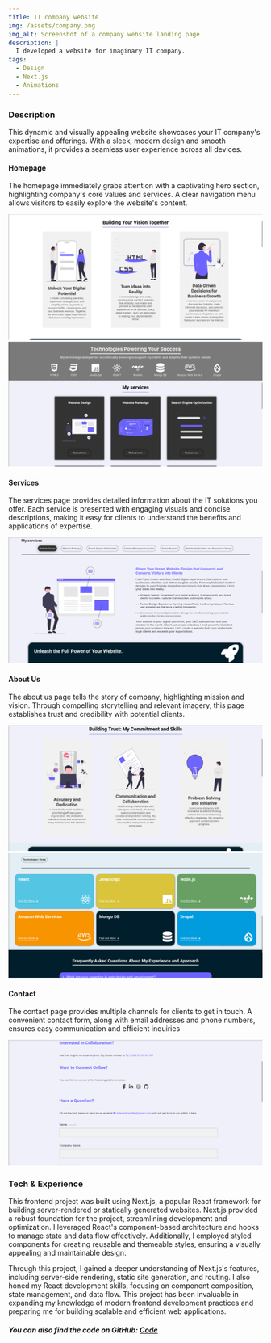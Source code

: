 ```yaml
---
title: IT company website
img: /assets/company.png
img_alt: Screenshot of a company website landing page
description: |
  I developed a website for imaginary IT company.
tags:
  - Design
  - Next.js
  - Animations
---
```


### Description

This dynamic and visually appealing website showcases your IT company's expertise and offerings. With a sleek, modern design and smooth animations, it provides a seamless user experience across all devices.

#### Homepage

The homepage immediately grabs attention with a captivating hero section, highlighting company's core values and services. A clear navigation menu allows visitors to easily explore the website's content.

![Image description](/public/assets/company-portfolio/hp1.png)
![Image description](/public/assets/company-portfolio/hp2.png)

#### Services

The services page provides detailed information about the IT solutions you offer. Each service is presented with engaging visuals and concise descriptions, making it easy for clients to understand the benefits and applications of expertise.

![Image description](/public/assets/company-portfolio/ser1.png)

#### About Us

The about us page tells the story of company, highlighting mission and vision. Through compelling storytelling and relevant imagery, this page establishes trust and credibility with potential clients.

![Image description](/public/assets/company-portfolio/ab1.png)
![Image description](/public/assets/company-portfolio/ab2.png)

#### Contact

The contact page provides multiple channels for clients to get in touch. A convenient contact form, along with email addresses and phone numbers, ensures easy communication and efficient inquiries

![Image description](/public/assets/company-portfolio/contact.png)

### Tech & Experience

This frontend project was built using Next.js, a popular React framework for building server-rendered or statically generated websites. Next.js provided a robust foundation for the project, streamlining development and optimization. I leveraged React's component-based architecture and hooks to manage state and data flow effectively. Additionally, I employed styled components for creating reusable and themeable styles, ensuring a visually appealing and maintainable design.

Through this project, I gained a deeper understanding of Next.js's features, including server-side rendering, static site generation, and routing. I also honed my React development skills, focusing on component composition, state management, and data flow. This project has been invaluable in expanding my knowledge of modern frontend development practices and preparing me for building scalable and efficient web applications.

##### You can also find the code on GitHub: <u>[Code](https://github.com/MilanJulinac42/professional-portfolio)</u>
